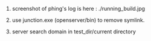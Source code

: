 1. screenshot of phing's log is here : ./running_build.jpg

2. use junction.exe (openserver/bin) to remove symlink.

3. server search domain in test_dir/current directory